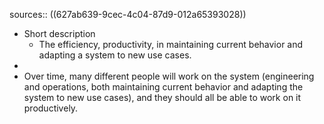 sources:: ((627ab639-9cec-4c04-87d9-012a65393028))

- Short description
	- The efficiency, productivity, in maintaining current behavior and adapting a system to new use cases.
-
- Over time, many different people will work on the system (engineering and operations, both maintaining current behavior and adapting the system to new use cases), and they should all be able to work on it productively.